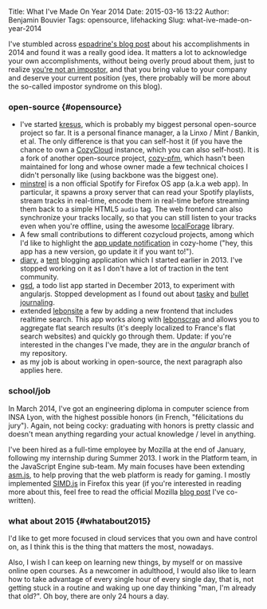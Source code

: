 Title: What I've Made On Year 2014
Date: 2015-03-16 13:22
Author: Benjamin Bouvier
Tags: opensource, lifehacking
Slug: what-ive-made-on-year-2014

I've stumbled across [espadrine's blog
post](http://isawsomecode.tumblr.com/post/106997844921/what-i-made-on-year-2014)
about his accomplishments in 2014 and found it was a really good idea.
It matters a lot to acknowledge your own accomplishments, without being
overly proud about them, just to realize [you're not an
impostor](https://en.wikipedia.org/wiki/Impostor_syndrome), and that you
bring value to your company and deserve your current position (yes,
there probably will be more about the so-called impostor syndrome on
this blog).

### open-source {#opensource}

-   I've started [kresus](https://github.com/bnjbvr/kresus), which is
    probably my biggest personal open-source project so far. It is a
    personal finance manager, a la Linxo / Mint / Bankin, et al. The
    only difference is that you can self-host it (if you have the chance
    to own a [CozyCloud](https://cozy.io) instance, which you can also
    self-host). It is a fork of another open-source project,
    [cozy-pfm](https://github.com/seeker89/cozy-pfm/), which hasn't been
    maintained for long and whose owner made a few technical choices I
    didn't personally like (using backbone was the biggest one).
-   [minstrel](https://github.com/bnjbvr/minstrel) is a non official
    Spotify for Firefox OS app (a.k.a web app). In particular, it spawns
    a proxy server that can read your Spotify playlists, stream tracks
    in real-time, encode them in real-time before streaming them back to
    a simple HTML5 `audio` tag. The web frontend can also synchronize
    your tracks locally, so that you can still listen to your tracks
    even when you're offline, using the awesome
    [localForage](http://mozilla.github.io/localForage/) library.
-   A few small contributions to different cozycloud projects, among
    which I'd like to highlight the [app update
    notification](https://github.com/cozy/cozy-home/pull/178) in
    cozy-home ("hey, this app has a new version, go update it if you
    want to!").
-   [diary](https://github.com/bnjbvr/diary), a [tent](https://tent.io)
    blogging application which I started earlier in 2013. I've stopped
    working on it as I don't have a lot of traction in the tent
    community.
-   [gsd](https://github.com/bnjbvr/gsd), a todo list app started in
    December 2013, to experiment with angularjs. Stopped development as
    I found out about [tasky](https://github.com/jsilvestre/tasky) and
    [bullet journaling](http://bulletjournal.com/).
-   extended [lebonsite](https://github.com/bnjbvr/lebonsite) a few by
    adding a new frontend that includes realtime search. This app works
    along with [lebonscrap](https://github.com/ClementNotin/lebonscrap)
    and allows you to aggregate flat search results (it's deeply
    localized to France's flat search websites) and quickly go through
    them. Update: if you're interested in the changes I've made, they
    are in the *angular* branch of my repository.
-   as my job is about working in open-source, the next paragraph also
    applies here.

### school/job

In March 2014, I've got an engineering diploma in computer science from
INSA Lyon, with the highest possible honors (in French, "félicitations
du jury"). Again, not being cocky: graduating with honors is pretty
classic and doesn't mean anything regarding your actual knowledge /
level in anything.

I've been hired as a full-time employee by Mozilla at the end of
January, following my internship during Summer 2013. I work in the
Platform team, in the JavaScript Engine sub-team. My main focuses have
been extending [asm.js](http://asmjs.org), to help proving that the web
platform is ready for gaming. I mostly implemented
[SIMD.js](https://github.com/johnmccutchan/ecmascript_simd) in Firefox
this year (if you're interested in reading more about this, feel free to
read the official Mozilla [blog
post](https://blog.mozilla.org/javascript/2015/03/10/state-of-simd-js-performance-in-firefox/)
I've co-written).

### what about 2015 {#whatabout2015}

I'd like to get more focused in cloud services that you own and have
control on, as I think this is the thing that matters the most,
nowadays.

Also, I wish I can keep on learning new things, by myself or on massive
online open courses. As a newcomer in adulthood, I would also like to
learn how to take advantage of every single hour of every single day,
that is, not getting stuck in a routine and waking up one day thinking
"man, I'm already that old?". Oh boy, there are only 24 hours a day.
